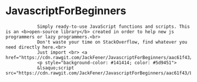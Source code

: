 # JavascriptForBeginners
                Simply ready-to-use JavaScript functions and scripts. This is an <b>open-source library</b> created in order to help new js programmers or lazy programmers.<br>
                Don't waste your time on StackOverflow, find whatever you need directly here.<br>
                Just import <br> <a href="https://cdn.rawgit.com/JackFener/JavascriptForBeginners/aac61f43/Library/jsForBeginners.js">https://cdn.rawgit.com/JackFener/JavascriptForBeginners/aac61f43/Library/jsForBeginners.jss</a>
                <p style="background-color: #141414; color: #5d9451">
                &lsaquo;script src="https://cdn.rawgit.com/JackFener/JavascriptForBeginners/aac61f43/Library/jsForBeginners.js"&rsaquo;&lsaquo;/script&rsaquo;
